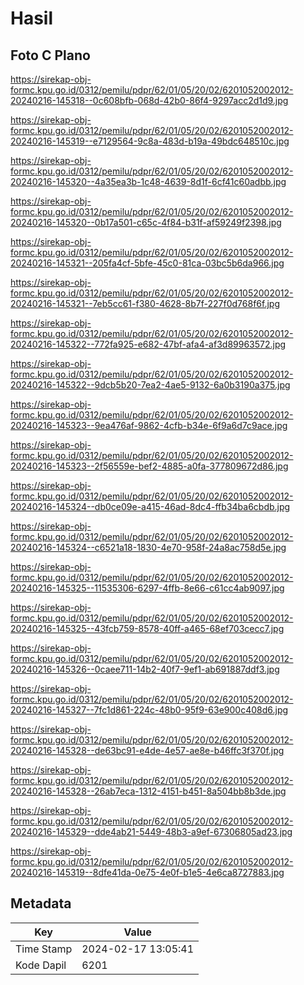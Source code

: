 # Hasil

## Foto C Plano

https://sirekap-obj-formc.kpu.go.id/0312/pemilu/pdpr/62/01/05/20/02/6201052002012-20240216-145318--0c608bfb-068d-42b0-86f4-9297acc2d1d9.jpg

https://sirekap-obj-formc.kpu.go.id/0312/pemilu/pdpr/62/01/05/20/02/6201052002012-20240216-145319--e7129564-9c8a-483d-b19a-49bdc648510c.jpg

https://sirekap-obj-formc.kpu.go.id/0312/pemilu/pdpr/62/01/05/20/02/6201052002012-20240216-145320--4a35ea3b-1c48-4639-8d1f-6cf41c60adbb.jpg

https://sirekap-obj-formc.kpu.go.id/0312/pemilu/pdpr/62/01/05/20/02/6201052002012-20240216-145320--0b17a501-c65c-4f84-b31f-af59249f2398.jpg

https://sirekap-obj-formc.kpu.go.id/0312/pemilu/pdpr/62/01/05/20/02/6201052002012-20240216-145321--205fa4cf-5bfe-45c0-81ca-03bc5b6da966.jpg

https://sirekap-obj-formc.kpu.go.id/0312/pemilu/pdpr/62/01/05/20/02/6201052002012-20240216-145321--7eb5cc61-f380-4628-8b7f-227f0d768f6f.jpg

https://sirekap-obj-formc.kpu.go.id/0312/pemilu/pdpr/62/01/05/20/02/6201052002012-20240216-145322--772fa925-e682-47bf-afa4-af3d89963572.jpg

https://sirekap-obj-formc.kpu.go.id/0312/pemilu/pdpr/62/01/05/20/02/6201052002012-20240216-145322--9dcb5b20-7ea2-4ae5-9132-6a0b3190a375.jpg

https://sirekap-obj-formc.kpu.go.id/0312/pemilu/pdpr/62/01/05/20/02/6201052002012-20240216-145323--9ea476af-9862-4cfb-b34e-6f9a6d7c9ace.jpg

https://sirekap-obj-formc.kpu.go.id/0312/pemilu/pdpr/62/01/05/20/02/6201052002012-20240216-145323--2f56559e-bef2-4885-a0fa-377809672d86.jpg

https://sirekap-obj-formc.kpu.go.id/0312/pemilu/pdpr/62/01/05/20/02/6201052002012-20240216-145324--db0ce09e-a415-46ad-8dc4-ffb34ba6cbdb.jpg

https://sirekap-obj-formc.kpu.go.id/0312/pemilu/pdpr/62/01/05/20/02/6201052002012-20240216-145324--c6521a18-1830-4e70-958f-24a8ac758d5e.jpg

https://sirekap-obj-formc.kpu.go.id/0312/pemilu/pdpr/62/01/05/20/02/6201052002012-20240216-145325--11535306-6297-4ffb-8e66-c61cc4ab9097.jpg

https://sirekap-obj-formc.kpu.go.id/0312/pemilu/pdpr/62/01/05/20/02/6201052002012-20240216-145325--43fcb759-8578-40ff-a465-68ef703cecc7.jpg

https://sirekap-obj-formc.kpu.go.id/0312/pemilu/pdpr/62/01/05/20/02/6201052002012-20240216-145326--0caee711-14b2-40f7-9ef1-ab691887ddf3.jpg

https://sirekap-obj-formc.kpu.go.id/0312/pemilu/pdpr/62/01/05/20/02/6201052002012-20240216-145327--7fc1d861-224c-48b0-95f9-63e900c408d6.jpg

https://sirekap-obj-formc.kpu.go.id/0312/pemilu/pdpr/62/01/05/20/02/6201052002012-20240216-145328--de63bc91-e4de-4e57-ae8e-b46ffc3f370f.jpg

https://sirekap-obj-formc.kpu.go.id/0312/pemilu/pdpr/62/01/05/20/02/6201052002012-20240216-145328--26ab7eca-1312-4151-b451-8a504bb8b3de.jpg

https://sirekap-obj-formc.kpu.go.id/0312/pemilu/pdpr/62/01/05/20/02/6201052002012-20240216-145329--dde4ab21-5449-48b3-a9ef-67306805ad23.jpg

https://sirekap-obj-formc.kpu.go.id/0312/pemilu/pdpr/62/01/05/20/02/6201052002012-20240216-145319--8dfe41da-0e75-4e0f-b1e5-4e6ca8727883.jpg


## Metadata

| Key        | Value               |
| ---------- | ------------------- |
| Time Stamp | 2024-02-17 13:05:41 |
| Kode Dapil | 6201                |



